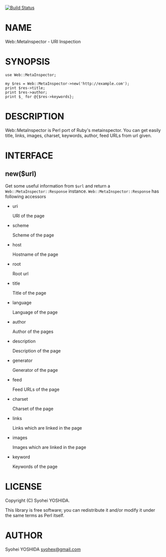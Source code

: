 [![Build Status](https://travis-ci.org/syohex/p5-Web-MetaInspector.png?branch=master)](https://travis-ci.org/syohex/p5-Web-MetaInspector)
# NAME

Web::MetaInspector - URI Inspection

# SYNOPSIS

    use Web::MetaInspector;

    my $res = Web::MetaInspector->new('http://example.com');
    print $res->title;
    print $res->author;
    print $_ for @{$res->keywords};

# DESCRIPTION

Web::MetaInspector is Perl port of Ruby's metainspector.
You can get easily title, links, images, charset, keywords, author, feed URLs
from url given.

# INTERFACE

## new($url)

Get some useful information from `$url` and return a `Web::MetaInspector::Response`
instance. `Web::MetaInspector::Response` has following accessors

- uri

    URI of the page

- scheme

    Scheme of the page

- host

    Hostname of the page

- root

    Root url

- title

    Title of the page

- language

    Language of the page

- author

    Author of the pages

- description

    Description of the page

- generator

    Generator of the page

- feed

    Feed URLs of the page

- charset

    Charset of the page

- links

    Links which are linked in the page

- images

    Images which are linked in the page

- keyword

    Keywords of the page

# LICENSE

Copyright (C) Syohei YOSHIDA.

This library is free software; you can redistribute it and/or modify
it under the same terms as Perl itself.

# AUTHOR

Syohei YOSHIDA <syohex@gmail.com>
